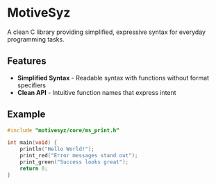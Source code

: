 # MotiveSyz

A clean C library providing simplified, expressive syntax for everyday programming tasks.

## Features

- **Simplified Syntax** - Readable syntax with functions without format specifiers
- **Clean API** - Intuitive function names that express intent

## Example

```C
#include "motivesyz/core/ms_print.h"

int main(void) {
    println("Hello World!");
    print_red("Error messages stand out");
    print_green("Success looks great");
    return 0;
}
```
